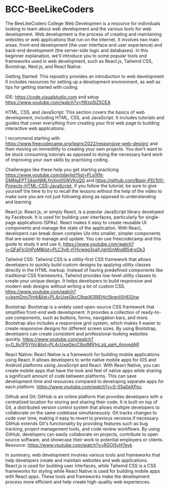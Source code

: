 # BCC-BeeLikeCoders
The BeeLikeCoders College Web Developmen is a  resource for individuals looking to learn about web development and the various tools for web development. Web development is the process of creating and maintaining websites or web applications that run on the internet. It involves two main areas: front-end development (the user interface and user experience) and back-end development (the server-side logic and databases). In this beginner explanation, we'll introduce you to some popular tools and frameworks used in web development, such as React.js, Tailwind CSS, Bootstrap, Next.js, and React Native.


Getting Started: This repositry provides an introduction to web development It includes resources for setting up a development environment, as well as tips for getting started with coding.

IDE: https://code.visualstudio.com and setup https://www.youtube.com/watch?v=fWzp5lZ5CEA



HTML, CSS, and JavaScript: This section covers the basics of web development, including HTML, CSS, and JavaScript. It includes tutorials and guides that cover everything from creating your first web page to building interactive web applications.

I recommend starting with https://www.freecodecamp.org/learn/2022/responsive-web-design/ and then moving on immedtitly to creating your own projects. You don't want to be stuck consuming tutorials as opposed to doing the necessary hard work of improving your own skills by practising coding. 

Challeneges like these  help you get starting practicing https://www.youtube.com/playlist?list=PLyIXN-GMNpEPT34qnNMLfjnXm0SWVKsQG and https://github.com/Basir-PD/100-Projects-HTML-CSS-JavaScript, if you follow the tutorial, be sure to give yourself the time to try to recall the lessons without the help of the video to make sure you are not just following along as opposed to understanding and learning 




React.js:
React.js, or simply React, is a popular JavaScript library developed by Facebook. It is used for building user interfaces, particularly for single-page applications (SPAs). React makes it easy to create reusable UI components and manage the state of the application. With React, developers can break down complex UIs into smaller, simpler components that are easier to manage and update. You can use freecodecamp and this guide to study it and use it, https://www.youtube.com/watch?v=QFaFIcGhPoM&list=PLC3y8-rFHvwgg3vaYJgHGnModB54rxOk3

Tailwind CSS:
Tailwind CSS is a utility-first CSS framework that allows developers to quickly build custom designs by applying utility classes directly in the HTML markup. Instead of having predefined components like traditional CSS frameworks, Tailwind provides low-level utility classes to create your unique design. It helps developers to build responsive and modern web designs without writing a lot of custom CSS. 
https://www.youtube.com/watch?v=bxmDnn7lrnk&list=PL4cUxeGkcC9gpXORlEHjc5bgnIi5HEGhw

Bootstrap:
Bootstrap is a widely used open-source CSS framework that simplifies front-end web development. It provides a collection of ready-to-use components, such as buttons, forms, navigation bars, and more. Bootstrap also includes a responsive grid system, which makes it easier to create responsive designs for different screen sizes. By using Bootstrap, developers can create consistent and professional-looking websites quickly.
https://www.youtube.com/watch?v=O_9u1P5YjVc&list=PL4cUxeGkcC9joIM91nLzd_qaH_AimmdAR



React Native:
React Native is a framework for building mobile applications using React. It allows developers to write native mobile apps for iOS and Android platforms using JavaScript and React. With React Native, you can create mobile apps that have the look and feel of native apps while sharing a significant amount of code between platforms. This can save development time and resources compared to developing separate apps for each platform.
https://www.youtube.com/watch?v=0-S5a0eXPoc

Github and Git:
GitHub is an online platform that provides developers with a centralized location for storing and sharing their code. It is built on top of Git, a distributed version control system that allows multiple developers to collaborate on the same codebase simultaneously. Git tracks changes to code over time, making it easy to revert to previous versions if necessary. GitHub extends Git's functionality by providing features such as bug tracking, project management tools, and code review workflows. By using GitHub, developers can easily collaborate on projects, contribute to open source software, and showcase their work to potential employers or clients.
Resource: https://www.youtube.com/watch?v=RGOj5yH7evk 





In summary, web development involves various tools and frameworks that help developers create and maintain websites and web applications. React.js is used for building user interfaces, while Tailwind CSS is a CSS frameworks for styling while React Native is used for building mobile apps with React apps. These tools and frameworks make the development process more efficient and help create high-quality web experiences.


